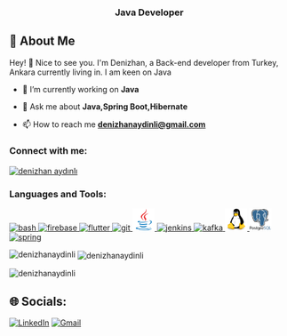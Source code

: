 

<h3 align="center">
Java Developer
</h3>

## 👔 About Me
Hey! 🖖 Nice to see you. I'm Denizhan, a Back-end developer from Turkey, Ankara currently living in. I am keen on Java

- 🔭 I’m currently working on **Java**

- 💬 Ask me about **Java,Spring Boot,Hibernate**

- 📫 How to reach me **denizhanaydinli@gmail.com**

<h3 align="left">Connect with me:</h3>
<p align="left">
<a href="https://linkedin.com/in/denizhan aydınlı" target="blank"><img align="center" src="https://raw.githubusercontent.com/rahuldkjain/github-profile-readme-generator/master/src/images/icons/Social/linked-in-alt.svg" alt="denizhan aydınlı" height="30" width="40" /></a>
</p>

<h3 align="left">Languages and Tools:</h3>
<p align="left"> <a href="https://www.gnu.org/software/bash/" target="_blank" rel="noreferrer"> <img src="https://www.vectorlogo.zone/logos/gnu_bash/gnu_bash-icon.svg" alt="bash" width="40" height="40"/> </a> <a href="https://firebase.google.com/" target="_blank" rel="noreferrer"> <img src="https://www.vectorlogo.zone/logos/firebase/firebase-icon.svg" alt="firebase" width="40" height="40"/> </a> <a href="https://flutter.dev" target="_blank" rel="noreferrer"> <img src="https://www.vectorlogo.zone/logos/flutterio/flutterio-icon.svg" alt="flutter" width="40" height="40"/> </a> <a href="https://git-scm.com/" target="_blank" rel="noreferrer"> <img src="https://www.vectorlogo.zone/logos/git-scm/git-scm-icon.svg" alt="git" width="40" height="40"/> </a> <a href="https://www.java.com" target="_blank" rel="noreferrer"> <img src="https://raw.githubusercontent.com/devicons/devicon/master/icons/java/java-original.svg" alt="java" width="40" height="40"/> </a> <a href="https://www.jenkins.io" target="_blank" rel="noreferrer"> <img src="https://www.vectorlogo.zone/logos/jenkins/jenkins-icon.svg" alt="jenkins" width="40" height="40"/> </a> <a href="https://kafka.apache.org/" target="_blank" rel="noreferrer"> <img src="https://www.vectorlogo.zone/logos/apache_kafka/apache_kafka-icon.svg" alt="kafka" width="40" height="40"/> </a> <a href="https://www.linux.org/" target="_blank" rel="noreferrer"> <img src="https://raw.githubusercontent.com/devicons/devicon/master/icons/linux/linux-original.svg" alt="linux" width="40" height="40"/> </a> <a href="https://www.postgresql.org" target="_blank" rel="noreferrer"> <img src="https://raw.githubusercontent.com/devicons/devicon/master/icons/postgresql/postgresql-original-wordmark.svg" alt="postgresql" width="40" height="40"/> </a> <a href="https://spring.io/" target="_blank" rel="noreferrer"> <img src="https://www.vectorlogo.zone/logos/springio/springio-icon.svg" alt="spring" width="40" height="40"/> </a> </p>

<p><img align="left" src="https://github-readme-stats.vercel.app/api/top-langs?username=denizhanaydinli&show_icons=true&locale=en&layout=compact" alt="denizhanaydinli" /></p>

<p>&nbsp;<img align="center" src="https://github-readme-stats.vercel.app/api?username=denizhanaydinli&show_icons=true&locale=en" alt="denizhanaydinli" /></p>

<p><img align="center" src="https://github-readme-streak-stats.herokuapp.com/?user=denizhanaydinli&" alt="denizhanaydinli" /></p>

## 🌐 Socials:
[![LinkedIn](https://img.shields.io/badge/LinkedIn-%230077B5.svg?style=for-the-badge&logo=linkedin&logoColor=white)](https://linkedin.com/in/denizhan-aydinli) 
[![Gmail](https://img.shields.io/badge/Gmail-D14836.svg?style=for-the-badge&logo=Gmail&logoColor=white)](mailto:denizhanaydinli@gmail.com)
